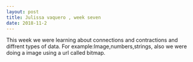 ```yaml
---
layout: post
title: Julissa vaquero , week seven 
date: 2018-11-2
---
```


This week we were learning about connections and contractions and diffrent types of data. For example:Image,numbers,strings, also we were doing a image using a url called bitmap. 
